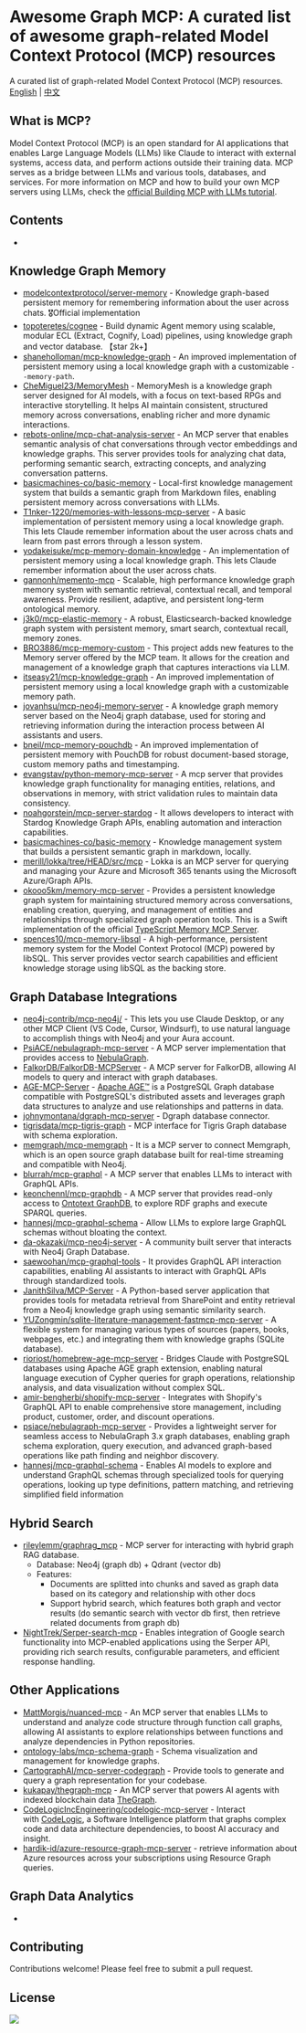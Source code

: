 # Awesome Graph MCP: A curated list of awesome graph-related Model Context Protocol (MCP) resources

A curated list of graph-related Model Context Protocol (MCP) resources.
[English](https://www.notion.so/README.md) | [中文](https://www.notion.so/README.zh-CN.md)

## What is MCP?

Model Context Protocol (MCP) is an open standard for AI applications that enables Large Language Models (LLMs) like Claude to interact with external systems, access data, and perform actions outside their training data. MCP serves as a bridge between LLMs and various tools, databases, and services.
For more information on MCP and how to build your own MCP servers using LLMs, check the [official Building MCP with LLMs tutorial](https://modelcontextprotocol.io/tutorials/building-mcp-with-llms).

## Contents

- 

## Knowledge Graph Memory

- [modelcontextprotocol/server-memory](https://github.com/modelcontextprotocol/servers/tree/main/src/memory) - Knowledge graph-based persistent memory for remembering information about the user across chats. 🎖️Official implementation
- [topoteretes/cognee](https://github.com/topoteretes/cognee) - Build dynamic Agent memory using scalable, modular ECL (Extract, Cognify, Load) pipelines, using knowledge graph and vector database. 【star 2k+】
- [shaneholloman/mcp-knowledge-graph](https://github.com/shaneholloman/mcp-knowledge-graph) - An improved implementation of persistent memory using a local knowledge graph with a customizable `--memory-path`.
- [CheMiguel23/MemoryMesh](https://github.com/CheMiguel23/MemoryMesh) - MemoryMesh is a knowledge graph server designed for AI models, with a focus on text-based RPGs and interactive storytelling. It helps AI maintain consistent, structured memory across conversations, enabling richer and more dynamic interactions.
- [rebots-online/mcp-chat-analysis-server](https://github.com/rebots-online/mcp-chat-analysis-server) - An MCP server that enables semantic analysis of chat conversations through vector embeddings and knowledge graphs. This server provides tools for analyzing chat data, performing semantic search, extracting concepts, and analyzing conversation patterns. <Neo4j><Qdrant>
- [basicmachines-co/basic-memory](https://github.com/basicmachines-co/basic-memory) - Local-first knowledge management system that builds a semantic graph from Markdown files, enabling persistent memory across conversations with LLMs.
- [T1nker-1220/memories-with-lessons-mcp-server](https://github.com/T1nker-1220/memories-with-lessons-mcp-server) - A basic implementation of persistent memory using a local knowledge graph. This lets Claude remember information about the user across chats and learn from past errors through a lesson system.
- [yodakeisuke/mcp-memory-domain-knowledge](https://github.com/yodakeisuke/mcp-memory-domain-knowledge) -  An implementation of persistent memory using a local knowledge graph. This lets Claude remember information about the user across chats.
- [gannonh/memento-mcp](https://github.com/gannonh/memento-mcp) - Scalable, high performance knowledge graph memory system with semantic retrieval, contextual recall, and temporal awareness. Provide resilient, adaptive, and persistent long-term ontological memory.
- [j3k0/mcp-elastic-memory](https://github.com/j3k0/mcp-elastic-memory) - A robust, Elasticsearch-backed knowledge graph system with persistent memory, smart search, contextual recall, memory zones.
- [BRO3886/mcp-memory-custom](https://github.com/BRO3886/mcp-memory-custom) - This project adds new features to the Memory server offered by the MCP team. It allows for the creation and management of a knowledge graph that captures interactions via LLM.
- [itseasy21/mcp-knowledge-graph](https://github.com/itseasy21/mcp-knowledge-graph) - An improved implementation of persistent memory using a local knowledge graph with a customizable memory path.
- [jovanhsu/mcp-neo4j-memory-server](https://github.com/jovanhsu/mcp-neo4j-memory-server) - A knowledge graph memory server based on the Neo4j graph database, used for storing and retrieving information during the interaction process between AI assistants and users.
- [bneil/mcp-memory-pouchdb](https://github.com/bneil/mcp-memory-pouchdb) - An improved implementation of persistent memory with PouchDB for robust document-based storage, custom memory paths and timestamping.
- [evangstav/python-memory-mcp-server](https://github.com/evangstav/python-memory-mcp-server) - A mcp server that provides knowledge graph functionality for managing entities, relations, and observations in memory, with strict validation rules to maintain data consistency.
- [noahgorstein/mcp-server-stardog](https://github.com/noahgorstein/mcp-server-stardog) - It allows developers to interact with Stardog Knowledge Graph APIs, enabling automation and interaction capabilities.
- [basicmachines-co/basic-memory](https://github.com/basicmachines-co/basic-memory) - Knowledge management system that builds a persistent semantic graph in markdown, locally.
- [merill/lokka/tree/HEAD/src/mcp](https://github.com/merill/lokka/tree/HEAD/src/mcp) - Lokka is an MCP server for querying and managing your Azure and Microsoft 365 tenants using the Microsoft Azure/Graph APIs.
- [okooo5km/memory-mcp-server](https://github.com/okooo5km/memory-mcp-server) - Provides a persistent knowledge graph system for maintaining structured memory across conversations, enabling creation, querying, and management of entities and relationships through specialized graph operation tools. This is a Swift implementation of the official [TypeScript Memory MCP Server](https://github.com/modelcontextprotocol/servers/tree/main/src/memory).
- [spences10/mcp-memory-libsql](https://github.com/spences10/mcp-memory-libsql) - A high-performance, persistent memory system for the Model Context Protocol (MCP) powered by libSQL. This server provides vector search capabilities and efficient knowledge storage using libSQL as the backing store.

## Graph Database Integrations

- [neo4j-contrib/mcp-neo4j/](https://github.com/neo4j-contrib/mcp-neo4j/) - This lets you use Claude Desktop, or any other MCP Client (VS Code, Cursor, Windsurf), to use natural language to accomplish things with Neo4j and your Aura account.
- [PsiACE/nebulagraph-mcp-server](https://github.com/PsiACE/nebulagraph-mcp-server) - A MCP server implementation that provides access to [NebulaGraph](https://github.com/vesoft-inc/nebula).
- [FalkorDB/FalkorDB-MCPServer](https://github.com/FalkorDB/FalkorDB-MCPServer) - A MCP server for FalkorDB, allowing AI models to query and interact with graph databases.
- [AGE-MCP-Server](https://github.com/rioriost/homebrew-age-mcp-server?tab=readme-ov-file) - [Apache AGE™](https://age.apache.org/) is a PostgreSQL Graph database compatible with PostgreSQL's distributed assets and leverages graph data structures to analyze and use relationships and patterns in data.
- [johnymontana/dgraph-mcp-server](https://github.com/johnymontana/dgraph-mcp-server) - Dgraph database connector.
- [tigrisdata/mcp-tigris-graph](https://smithery.ai/server/@tigrisdata/mcp-tigris-graph) - MCP interface for Tigris Graph database with schema exploration.
- [memgraph/mcp-memgraph](https://github.com/memgraph/mcp-memgraph) - It is a MCP server to connect Memgraph, which is an open source graph database built for real-time streaming and compatible with Neo4j.
- [blurrah/mcp-graphql](https://github.com/blurrah/mcp-graphql) - A MCP server that enables LLMs to interact with GraphQL APIs.
- [keonchennl/mcp-graphdb](https://github.com/keonchennl/mcp-graphdb) - A MCP server that provides read-only access to [Ontotext GraphDB](https://www.ontotext.com/products/graphdb/), to explore RDF graphs and execute SPARQL queries.
- [hannesj/mcp-graphql-schema](https://github.com/hannesj/mcp-graphql-schema) - Allow LLMs to explore large GraphQL schemas without bloating the context.
- [da-okazaki/mcp-neo4j-server](https://github.com/da-okazaki/mcp-neo4j-server) - A community built server that interacts with Neo4j Graph Database.
- [saewoohan/mcp-graphql-tools](https://github.com/saewoohan/mcp-graphql-tools) - It provides GraphQL API interaction capabilities, enabling AI assistants to interact with GraphQL APIs through standardized tools.
- [JanithSilva/MCP-Server](https://github.com/JanithSilva/MCP-Server) - A Python-based server application that provides tools for metadata retrieval from SharePoint and entity retrieval from a Neo4j knowledge graph using semantic similarity search.
- [YUZongmin/sqlite-literature-management-fastmcp-mcp-server](https://github.com/YUZongmin/sqlite-literature-management-fastmcp-mcp-server) - A flexible system for managing various types of sources (papers, books, webpages, etc.) and integrating them with knowledge graphs (SQLite database).
- [rioriost/homebrew-age-mcp-server](https://github.com/rioriost/homebrew-age-mcp-server) - Bridges Claude with PostgreSQL databases using Apache AGE graph extension, enabling natural language execution of Cypher queries for graph operations, relationship analysis, and data visualization without complex SQL.
- [amir-bengherbi/shopify-mcp-server](https://github.com/amir-bengherbi/shopify-mcp-server) - Integrates with Shopify's GraphQL API to enable comprehensive store management, including product, customer, order, and discount operations.
- [psiace/nebulagraph-mcp-server](https://github.com/psiace/nebulagraph-mcp-server) - Provides a lightweight server for seamless access to NebulaGraph 3.x graph databases, enabling graph schema exploration, query execution, and advanced graph-based operations like path finding and neighbor discovery.
- [hannesj/mcp-graphql-schema](https://github.com/hannesj/mcp-graphql-schema) - Enables AI models to explore and understand GraphQL schemas through specialized tools for querying operations, looking up type definitions, pattern matching, and retrieving simplified field information

## Hybrid Search

- [rileylemm/graphrag_mcp](https://github.com/rileylemm/graphrag_mcp) - MCP server for interacting with hybrid graph RAG database.
  - Database: Neo4j (graph db) + Qdrant (vector db)
  - Features:
    - Documents are splitted into chunks and saved as graph data based on its category and relationship with other docs
    - Support hybrid search, which features both graph and vector results (do semantic search with vector db first, then retrieve related documents from graph db)
- [NightTrek/Serper-search-mcp](https://github.com/NightTrek/Serper-search-mcp) - Enables integration of Google search functionality into MCP-enabled applications using the Serper API, providing rich search results, configurable parameters, and efficient response handling.

## Other Applications

- [MattMorgis/nuanced-mcp](https://github.com/MattMorgis/nuanced-mcp) - An MCP server that enables LLMs to understand and analyze code structure through function call graphs, allowing AI assistants to explore relationships between functions and analyze dependencies in Python repositories.
- [ontology-labs/mcp-schema-graph](https://smithery.ai/server/@ontology-labs/mcp-schema-graph) - Schema visualization and management for knowledge graphs.
- [CartographAI/mcp-server-codegraph](https://github.com/CartographAI/mcp-server-codegraph) - Provide tools to generate and query a graph representation for your codebase.
- [kukapay/thegraph-mcp](https://github.com/kukapay/thegraph-mcp) - An MCP server that powers AI agents with indexed blockchain data [TheGraph](https://thegraph.com/zh/).
- [CodeLogicIncEngineering/codelogic-mcp-server](https://github.com/CodeLogicIncEngineering/codelogic-mcp-server) - Interact with [CodeLogic](https://codelogic.com/), a Software Intelligence platform that graphs complex code and data architecture dependencies, to boost AI accuracy and insight.
- [hardik-id/azure-resource-graph-mcp-server](https://github.com/hardik-id/azure-resource-graph-mcp-server) - retrieve information about Azure resources across your subscriptions using Resource Graph queries.

## Graph Data Analytics

-

## Contributing

Contributions welcome! Please feel free to submit a pull request.

## License

![](https://mirrors.creativecommons.org/presskit/buttons/88x31/svg/cc-zero.svg)
